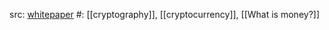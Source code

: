 src: [whitepaper](https://bitcoin.org/bitcoin.pdf) 
#: [[cryptography]], [[cryptocurrency]], [[What is money?]] 

